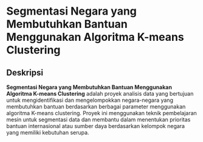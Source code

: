 # Segmentasi Negara yang Membutuhkan Bantuan Menggunakan Algoritma K-means Clustering

## Deskripsi

**Segmentasi Negara yang Membutuhkan Bantuan Menggunakan Algoritma K-means Clustering** adalah proyek analisis data yang bertujuan untuk mengidentifikasi dan mengelompokkan negara-negara yang membutuhkan bantuan berdasarkan berbagai parameter menggunakan algoritma K-means clustering. Proyek ini menggunakan teknik pembelajaran mesin untuk segmentasi data dan membantu dalam menentukan prioritas bantuan internasional atau sumber daya berdasarkan kelompok negara yang memiliki kebutuhan serupa.

